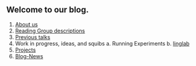 ## Welcome to our blog. 

1.	[About us](about_us.md) 
2.	[Reading Group descriptions](reading_groups.md)
3.	[Previous talks](prev_talks.md)
4.	Work in progress, ideas, and squibs
  a. Running Experiments
  b. [linglab](https://linglab.uni-graz.at/en/)
6.  [Projects](projects.md)
7.	[Blog-News](blog.md)
